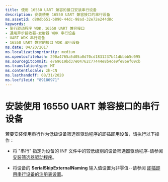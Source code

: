 ```yaml
---
title: 使用 16550 UART 兼容的接口安装串行设备
description: 安装使用 16550 UART 兼容接口的串行设备
ms.assetid: d80db651-b890-44dc-98ad-32e72e244d8c
keywords:
- 串行驱动程序 WDK，16550 UART 兼容接口
- 通用异步接收器-发射器 WDK 串行设备
- UART WDK 串行设备
- 16550 UART 兼容的接口 WDK 串行设备
ms.date: 04/20/2017
ms.localizationpriority: medium
ms.openlocfilehash: 290a4765a5d05a0d70cd1831237b41dbbbb5d095
ms.sourcegitcommit: e769619bd37e04762c77444e8b4ce9fe86ef09cb
ms.translationtype: MT
ms.contentlocale: zh-CN
ms.lasthandoff: 08/31/2020
ms.locfileid: "89186971"
---
```

# <a name="installing-serial-devices-that-use-a-16550-uart-compatible-interface"></a>安装使用 16550 UART 兼容接口的串行设备

若要安装使用串行作为低级设备筛选器驱动程序的即插即用设备，请执行以下操作：

- 将 "串行" 指定为设备的 INF 文件中的较低级别的设备筛选器驱动程序-请参阅 [安装筛选器驱动程序](../install/installing-a-filter-driver.md)。

- 将设备的 **SerialSkipExternalNaming** 输入值设置为非零值--请参阅 [即插即用串行设备的注册表设置](registry-settings-for-a-plug-and-play-serial-device.md)。